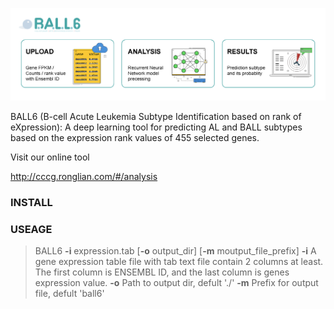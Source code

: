 ![image-20211214132216676](https://github.com/yuliulab/BALL6/blob/main/pic/web-banner.png?raw=true)

BALL6 (B-cell Acute Leukemia Subtype Identification based on rank of eXpression): A deep learning tool for predicting AL and BALL subtypes based on the expression rank values of 455 selected genes.


Visit our online tool

http://cccg.ronglian.com/#/analysis



### INSTALL

### USEAGE

>BALL6 **-i** expression.tab [**-o** output_dir] [**-m** moutput_file_prefix]
>    **-i**  A gene expression table file with tab text file contain 2 columns at least.
>        The first column is ENSEMBL ID, and the last column is genes expression value.
>    **-o**  Path to output dir, defult './'
>    **-m**  Prefix for output file, defult 'ball6'


